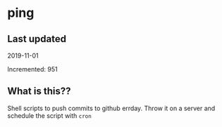 # ping

## Last updated
2019-11-01

Incremented: 951

## What is this??
Shell scripts to push commits to github errday. Throw it on a server and schedule the script with `cron`

